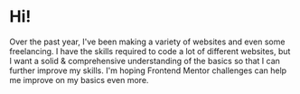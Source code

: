 # Hi!
Over the past year, I've been making a variety of websites and even some freelancing. I have the skills required to code a lot of different websites, but I want a solid & comprehensive understanding of the basics so that I can further improve my skills. I'm hoping Frontend Mentor challenges can help me improve on my basics even more.